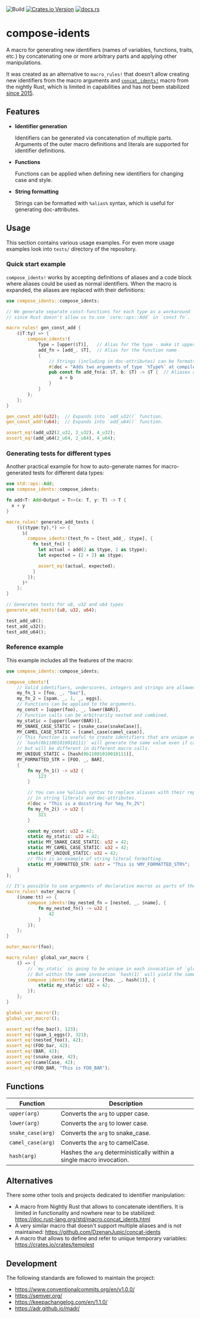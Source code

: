 ![Build](https://github.com/AndreiPashkin/compose-idents/actions/workflows/build.yml/badge.svg)
[![Crates.io Version](https://img.shields.io/crates/v/compose-idents)](https://crates.io/crates/compose-idents)
[![docs.rs](https://img.shields.io/docsrs/compose-idents)](https://docs.rs/compose-idents)

# compose-idents

A macro for generating new identifiers (names of variables, functions, traits, etc.) by concatenating one or more
arbitrary parts and applying other manipulations.

It was created as an alternative to `macro_rules!` that doesn't allow creating new identifiers from the macro arguments
and [`concat_idents!`][1] macro from the nightly Rust, which is limited in capabilities and has not been stabilized
[since 2015][2].

[1]: https://doc.rust-lang.org/std/macro.concat_idents.html
[2]: https://github.com/rust-lang/rust/issues/29599

## Features

- **Identifier generation**

  Identifiers can be generated via concatenation of multiple parts. Arguments of the outer macro
  definitions and literals are supported for identifier definitions.
- **Functions**

  Functions can be applied when defining new identifiers for changing case and style.
- **String formatting**

  Strings can be formatted with `%alias%` syntax, which is useful for generating doc-attributes.

## Usage

This section contains various usage examples. For even more usage examples look into `tests/` directory
of the repository.

### Quick start example

`compose_idents!` works by accepting definitions of aliases and a code block where aliases
could be used as normal identifiers. When the macro is expanded, the aliases are replaced with their
definitions:
```rust
use compose_idents::compose_idents;

// We generate separate const-functions for each type as a workaround
// since Rust doesn't allow us to use `core::ops::Add` in `const fn`.

macro_rules! gen_const_add {
    ($T:ty) => {
        compose_idents!(
            Type = [upper($T)],   // Alias for the type - make it uppercase in addition
            add_fn = [add_, $T],  // Alias for the function name
            {
                // Strings (including in doc-attributes) can be formatted with %alias% syntax.
                #[doc = "Adds two arguments of type `%Type%` at compile time."]
                pub const fn add_fn(a: $T, b: $T) -> $T {  // Aliases are used as normal identifiers
                    a + b
                }
            }
        );
    };
}

gen_const_add!(u32);  // Expands into `add_u32()` function.
gen_const_add!(u64);  // Expands into `add_u64()` function.

assert_eq!(add_u32(2_u32, 2_u32), 4_u32);
assert_eq!(add_u64(2_u64, 2_u64), 4_u64);
```

### Generating tests for different types

Another practical example for how to auto-generate names for macro-generated tests for different data types:
```rust
use std::ops::Add;
use compose_idents::compose_idents;

fn add<T: Add<Output = T>>(x: T, y: T) -> T {
  x + y
}

macro_rules! generate_add_tests {
    ($($type:ty),*) => {
      $(
        compose_idents!(test_fn = [test_add_, $type], {
          fn test_fn() {
            let actual = add(2 as $type, 2 as $type);
            let expected = (2 + 2) as $type;

            assert_eq!(actual, expected);
          }
        });
      )*
    };
}

// Generates tests for u8, u32 and u64 types
generate_add_tests!(u8, u32, u64);

test_add_u8();
test_add_u32();
test_add_u64();
```

### Reference example

This example includes all the features of the macro:
```rust
use compose_idents::compose_idents;

compose_idents!(
    // Valid identifiers, underscores, integers and strings are allowed as literal values.
    my_fn_1 = [foo, _, "baz"],
    my_fn_2 = [spam, _, 1, _, eggs],
    // Functions can be applied to the arguments.
    my_const = [upper(foo), _, lower(BAR)],
    // Function calls can be arbitrarily nested and combined.
    my_static = [upper(lower(BAR))],
    MY_SNAKE_CASE_STATIC = [snake_case(snakeCase)],
    MY_CAMEL_CASE_STATIC = [camel_case(camel_case)],
    // This function is useful to create identifiers that are unique across multiple macro invocations.
    // `hash(0b11001010010111)` will generate the same value even if called twice in the same macro call,
    // but will be different in different macro calls.
    MY_UNIQUE_STATIC = [hash(0b11001010010111)],
    MY_FORMATTED_STR = [FOO, _, BAR],
    {
        fn my_fn_1() -> u32 {
            123
        }

        // You can use %alias% syntax to replace aliases with their replacements
        // in string literals and doc-attributes.
        #[doc = "This is a docstring for %my_fn_2%"]
        fn my_fn_2() -> u32 {
            321
        }

        const my_const: u32 = 42;
        static my_static: u32 = 42;
        static MY_SNAKE_CASE_STATIC: u32 = 42;
        static MY_CAMEL_CASE_STATIC: u32 = 42;
        static MY_UNIQUE_STATIC: u32 = 42;
        // This is an example of string literal formatting.
        static MY_FORMATTED_STR: &str = "This is %MY_FORMATTED_STR%";
    }
);

// It's possible to use arguments of declarative macros as parts of the identifiers.
macro_rules! outer_macro {
    ($name:tt) => {
        compose_idents!(my_nested_fn = [nested, _, $name], {
            fn my_nested_fn() -> u32 {
                42
            }
        });
    };
}

outer_macro!(foo);

macro_rules! global_var_macro {
    () => {
        // `my_static` is going to be unique in each invocation of `global_var_macro!()`.
        // But within the same invocation `hash(1)` will yield the same result.
        compose_idents!(my_static = [foo, _, hash(1)], {
            static my_static: u32 = 42;
        });
    };
}

global_var_macro!();
global_var_macro!();

assert_eq!(foo_baz(), 123);
assert_eq!(spam_1_eggs(), 321);
assert_eq!(nested_foo(), 42);
assert_eq!(FOO_bar, 42);
assert_eq!(BAR, 42);
assert_eq!(snake_case, 42);
assert_eq!(camelCase, 42);
assert_eq!(FOO_BAR, "This is FOO_BAR");
```

## Functions

| Function          | Description                                                          |
|-------------------|----------------------------------------------------------------------|
| `upper(arg)`      | Converts the `arg` to upper case.                                    |
| `lower(arg)`      | Converts the `arg` to lower case.                                    |
| `snake_case(arg)` | Converts the `arg` to snake_case.                                    |
| `camel_case(arg)` | Converts the `arg` to camelCase.                                     |
| `hash(arg)`       | Hashes the `arg` deterministically within a single macro invocation. |


## Alternatives

There some other tools and projects dedicated to identifier manipulation:

- A macro from Nightly Rust that allows to concatenate identifiers. It is limited in functionality and nowhere near
  to be stabilized:
  <https://doc.rust-lang.org/std/macro.concat_idents.html>
- A very similar macro that doesn't support multiple aliases and is not maintained:
  <https://github.com/DzenanJupic/concat-idents>
- A macro that allows to define and refer to unique temporary variables:
  <https://crates.io/crates/templest>

## Development

The following standards are followed to maintain the project:
- <https://www.conventionalcommits.org/en/v1.0.0/>
- <https://semver.org/>
- <https://keepachangelog.com/en/1.1.0/>
- <https://adr.github.io/madr/>
